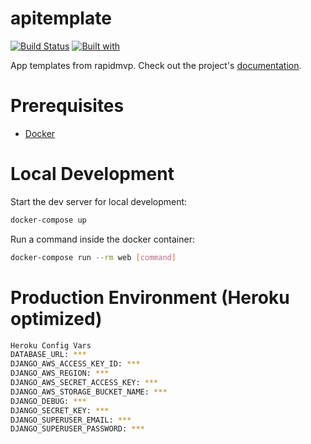 # apitemplate

[![Build Status](https://travis-ci.org/luckyadogun/apitemplate.svg?branch=master)](https://travis-ci.org/luckyadogun/apitemplate)
[![Built with](https://img.shields.io/badge/Built_with-Cookiecutter_Django_Rest-F7B633.svg)](https://github.com/agconti/cookiecutter-django-rest)

App templates from rapidmvp. Check out the project's [documentation](http://luckyadogun.github.io/apitemplate/).

# Prerequisites

- [Docker](https://docs.docker.com/docker-for-mac/install/)  

# Local Development

Start the dev server for local development:
```bash
docker-compose up
```

Run a command inside the docker container:

```bash
docker-compose run --rm web [command]
```

# Production Environment (Heroku optimized)
```bash
Heroku Config Vars
DATABASE_URL: ***
DJANGO_AWS_ACCESS_KEY_ID: ***
DJANGO_AWS_REGION: ***
DJANGO_AWS_SECRET_ACCESS_KEY: ***
DJANGO_AWS_STORAGE_BUCKET_NAME: ***
DJANGO_DEBUG: ***
DJANGO_SECRET_KEY: ***
DJANGO_SUPERUSER_EMAIL: ***
DJANGO_SUPERUSER_PASSWORD: ***
```